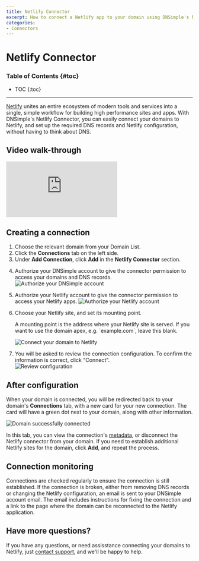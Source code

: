 ```yaml
---
title: Netlify Connector
excerpt: How to connect a Netlify app to your domain using DNSimple's Netlify Connector
categories:
- Connectors
---
```


# Netlify Connector

### Table of Contents {#toc}

* TOC
{:toc}

---

[Netlify](https://www.netlify.com) unites an entire ecosystem of modern tools and services into a single, simple workflow for building high performance sites and apps. With DNSimple's Netlify Connector, you can easily connect your domains to Netlify, and set up the required DNS records and Netlify configuration, without having to think about DNS.

## Video walk-through

<div class="mb4 aspect-ratio aspect-ratio--16x9 z-0">
  <iframe src="https://www.youtube.com/embed/VnQq1uFO6l4" class="aspect-ratio--object" frameborder="0" allow="accelerometer; autoplay; clipboard-write; encrypted-media; gyroscope; picture-in-picture" allowfullscreen=""></iframe>
</div>

## Creating a connection

1. Choose the relevant domain from your Domain List.
2. Click the **Connections** tab on the left side.
3. Under **Add Connection**, click **Add** in the **Netlify Connector** section.  
  <!--- needs screenshot -->

4. Authorize your DNSimple account to give the connector permission to access your domains and DNS records.
   ![Authorize your DNSimple account](/files/netlify-connector-authenticate-dnsimple.png)
   

5. Authorize your Netlify account to give the connector permission to access your Netlify apps.
![Authorize your Netlify account](/files/netlify-connector-connect-netlify.png)
   

6. Choose your Netlify site, and set its mounting point.

   <info>
   A mounting point is the address where your Netlify site is served. If you want to use the domain apex, e.g. `example.com`, leave this blank.
   </info>  
   
   ![Connect your domain to Netlify](/files/netlify-connector-connect-domain.png)
   

8. You will be asked to review the connection configuration. To confirm the information is correct, click "Connect".   
![Review configuration](/files/netlify-connector-confirm-config.png)
   
## After configuration
   
When your domain is connected, you will be redirected back to your domain's **Connections** tab, with a new card for your new connection. The card will have a green dot next to your domain, along with other information.

![Domain successfully connected](/files/netlify-connector-domain-connected.png)  

In this tab, you can view the connection's [metadata](https://en.wikipedia.org/wiki/Metadata), or disconnect the Netlify connector from your domain. If you need to establish additional Netlify sites for the domain, click **Add**, and repeat the process.

## Connection monitoring

Connections are checked regularly to ensure the connection is still established. If the connection is broken, either from removing DNS records or changing the Netlify configuration, an email is sent to your DNSimple account email. The email includes instructions for fixing the connection and a link to the page where the domain can be reconnected to the Netlify application.

## Have more questions?

If you have any questions, or need assisstance connecting your domains to Netlify, just [contact support](https://dnsimple.com/feedback), and we'll be happy to help.
